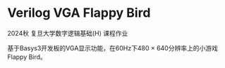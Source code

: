 # Verilog VGA Flappy Bird
2024秋 复旦大学数字逻辑基础(H) 课程作业

基于Basys3开发板的VGA显示功能，在60Hz下480 $\times$ 640分辨率上的小游戏Flappy Bird。
